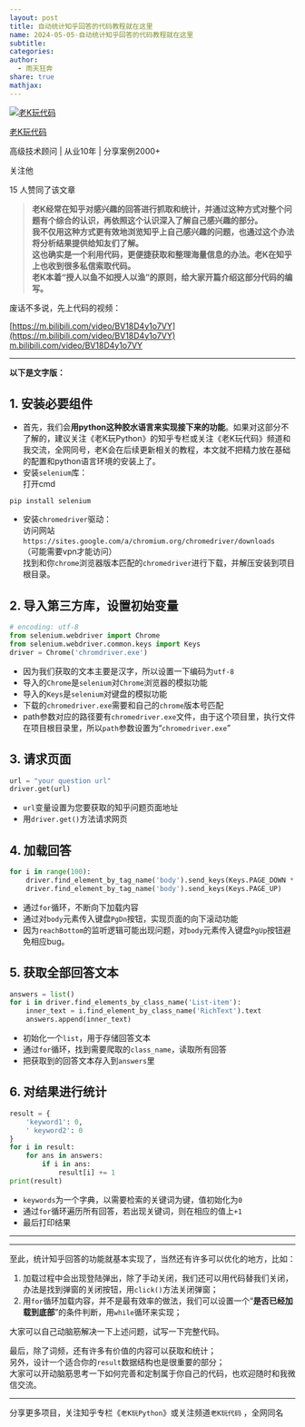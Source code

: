 ```yaml
---  
layout: post  
title: 自动统计知乎回答的代码教程就在这里  
name: 2024-05-05-自动统计知乎回答的代码教程就在这里  
subtitle:   
categories:   
author:  
  - 雨天狂奔  
share: true  
mathjax:   
---  
```

  
  
[![老K玩代码](https://picx.zhimg.com/v2-5c85ada7b953eb4e01901952f87bd2a8_l.jpg?source=172ae18b)](https://www.zhihu.com/people/zhao-yin-jing)  
  
[老K玩代码](https://www.zhihu.com/people/zhao-yin-jing)  
  
高级技术顾问 | 从业10年 | 分享案例2000+  
  
​关注他  
  
15 人赞同了该文章  
  
> **老K经常在知乎对感兴趣的回答进行抓取和统计，并通过这种方式对整个问题有个综合的认识，再依照这个认识深入了解自己感兴趣的部分。**    
> **我不仅用这种方式更有效地浏览知乎上自己感兴趣的问题，也通过这个办法将分析结果提供给知友们了解。**    
> **这也确实是一个利用代码，更便捷获取和整理海量信息的办法。老K在知乎上也收到很多私信索取代码。**    
> **老K本着“授人以鱼不如授人以渔”的原则，给大家开篇介绍这部分代码的编写。**    
  
废话不多说，先上代码的视频：  
  
[](https://m.bilibili.com/video/BV18D4y1o7VY)[https://m.bilibili.com/video/BV18D4y1o7VY](https://m.bilibili.com/video/BV18D4y1o7VY)​m.bilibili.com/video/BV18D4y1o7VY  
  
    
  
---  
  
**以下是文字版：**  
  
## 1. 安装必要组件  
  
- 首先，我们会**用python这种胶水语言来实现接下来的功能**。如果对这部分不了解的，建议关注《老K玩Python》的知乎专栏或关注《老K玩代码》频道和我交流，全网同号，老K会在后续更新相关的教程，本文就不把精力放在基础的配置和python语言环境的安装上了。  
- 安装`selenium`库：    
    打开cmd  
  
```text  
pip install selenium  
```  
  
- 安装`chromedriver`驱动：    
    访问网站`https://sites.google.com/a/chromium.org/chromedriver/downloads`    
    （可能需要vpn才能访问）    
    找到和你`chrome`浏览器版本匹配的`chromedriver`进行下载，并解压安装到项目根目录。    
      
  
## 2. 导入第三方库，设置初始变量  
  
```python  
# encoding: utf-8  
from selenium.webdriver import Chrome  
from selenium.webdriver.common.keys import Keys  
driver = Chrome('chromdriver.exe')  
```  
  
- 因为我们获取的文本主要是汉字，所以设置一下编码为`utf-8`  
- 导入的`Chrome`是`selenium`对`Chrome`浏览器的模拟功能  
- 导入的`Keys`是`selenium`对键盘的模拟功能  
- 下载的`chromedriver.exe`需要和自己的`chrome`版本号匹配  
- path参数对应的路径要有`chromedriver.exe`文件，由于这个项目里，执行文件在项目根目录里，所以`path`参数设置为“`chromedriver.exe`”  
  
## 3. 请求页面  
  
```python  
url = "your question url"  
driver.get(url)  
```  
  
- `url`变量设置为您要获取的知乎问题页面地址  
- 用`driver.get()`方法请求网页  
  
## 4. 加载回答  
  
```python  
for i in range(100):  
    driver.find_element_by_tag_name('body').send_keys(Keys.PAGE_DOWN * 10)  
    driver.find_element_by_tag_name('body').send_keys(Keys.PAGE_UP)  
```  
  
- 通过`for`循环，不断向下加载内容  
- 通过对`body`元素传入键盘`PgDn`按钮，实现页面的向下滚动功能  
- 因为`reachBottom`的监听逻辑可能出现问题，对`body`元素传入键盘`PgUp`按钮避免相应bug。  
  
## 5. 获取全部回答文本  
  
```python  
answers = list()  
for i in driver.find_elements_by_class_name('List-item'):  
    inner_text = i.find_element_by_class_name('RichText').text  
    answers.append(inner_text)  
```  
  
- 初始化一个`list`，用于存储回答文本  
- 通过`for`循环，找到需要爬取的`class_name`，读取所有回答  
- 把获取到的回答文本存入到`answers`里  
  
## 6. 对结果进行统计  
  
```python  
result = {  
    'keyword1': 0,  
    ' keyword2': 0  
}  
for i in result:  
    for ans in answers:  
        if i in ans:  
            result[i] += 1  
print(result)  
```  
  
- `keywords`为一个字典，以需要检索的关键词为键，值初始化为`0`  
- 通过`for`循环遍历所有回答，若出现关键词，则在相应的值上`+1`  
- 最后打印结果  
  
---  
  
---  
  
至此，统计知乎回答的功能就基本实现了，当然还有许多可以优化的地方，比如：    
1. 加载过程中会出现登陆弹出，除了手动关闭，我们还可以用代码替我们关闭，办法是找到弹窗的关闭按钮，用`click()`方法关闭弹窗；    
2. 用`for`循环加载内容，并不是最有效率的做法，我们可以设置一个“**是否已经加载到底部**”的条件判断，用`while`循环来实现；    
    
大家可以自己动脑筋解决一下上述问题，试写一下完整代码。  
  
最后，除了词频，还有许多有价值的内容可以获取和统计；    
另外，设计一个适合你的`result`数据结构也是很重要的部分；    
大家可以开动脑筋思考一下如何完善和定制属于你自己的代码，也欢迎随时和我微信交流。  
  
---  
  
分享更多项目，关注知乎专栏《`老K玩Python`》或关注频道`老K玩代码` ，全网同名